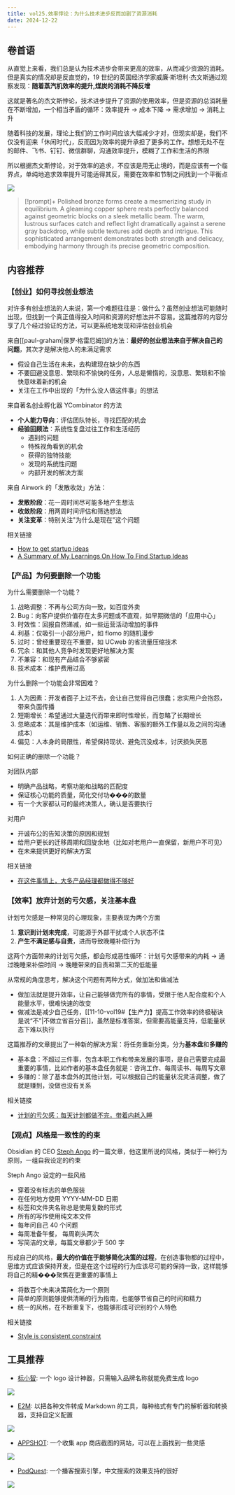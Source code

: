 ```yaml
---
title: vol25.效率悖论：为什么技术进步反而加剧了资源消耗
date: 2024-12-22
---
```


## 卷首语

从直觉上来看，我们总是认为技术进步会带来更高的效率，从而减少资源的消耗。但是真实的情况却是反直觉的，19 世纪的英国经济学家威廉·斯坦利·杰文斯通过观察发现：**随着蒸汽机效率的提升,煤炭的消耗不降反增**

这就是著名的杰文斯悖论，技术进步提升了资源的使用效率，但是资源的总消耗量在不断增加，一个相当矛盾的循环：效率提升 -> 成本下降 -> 需求增加 -> 消耗上升

随着科技的发展，理论上我们的工作时间应该大幅减少才对，但现实却是，我们不仅没有迎来「休闲时代」，反而因为效率的提升承担了更多的工作。想想无处不在的邮件、飞书、钉钉、微信群聊，沟通效率提升，模糊了工作和生活的界限

所以根据杰文斯悖论，对于效率的追求，不应该是用无止境的，而是应该有一个临界点，单纯地追求效率提升可能适得其反，需要在效率和节制之间找到一个平衡点

![](https://notesimgs.oss-cn-shanghai.aliyuncs.com/img/202412221406273.jpg)

> [!prompt]+
> Polished bronze forms create a mesmerizing study in equilibrium. A gleaming copper sphere rests perfectly balanced against geometric blocks on a sleek metallic beam. The warm, lustrous surfaces catch and reflect light dramatically against a serene gray backdrop, while subtle textures add depth and intrigue. This sophisticated arrangement demonstrates both strength and delicacy, embodying harmony through its precise geometric composition.

## 内容推荐

### 【创业】如何寻找创业想法

对许多有创业想法的人来说，第一个难题往往是：做什么？虽然创业想法可能随时出现，但找到一个真正值得投入时间和资源的好想法并不容易。这篇推荐的内容分享了几个经过验证的方法，可以更系统地发现和评估创业机会

来自[[paul-graham|保罗·格雷厄姆]]的方法：**最好的创业想法来自于解决自己的问题**，其次才是解决他人的未满足需求

- 假设自己生活在未来，去构建现在缺少的东西
- 不要回避没意思、繁琐和不愉快的任务，人总是懒惰的，没意思、繁琐和不愉快意味着新的机会
- 关注在工作中出现的「为什么没人做这件事」的想法

来自著名创业孵化器 YCombinator 的方法

- **个人能力导向**：评估团队特长，寻找匹配的机会
- **经验回顾法**：系统性复盘过往工作和生活经历
    - 遇到的问题
    - 特殊视角看到的机会
    - 获得的独特技能
    - 发现的系统性问题
    - 内部开发的解决方案

来自 Airwork 的「发散收敛」方法：

- **发散阶段**：花一周时间尽可能多地产生想法
- **收敛阶段**：用两周时间评估和筛选想法
- **关注变革**：特别关注"为什么是现在"这个问题

相关链接

- [How to get startup ideas](http://www.paulgraham.com/startupideas.html)
- [A Summary of My Learnings On How To Find Startup Ideas](https://liorn.substack.com/p/a-summary-of-my-learnings-on-how)

### 【产品】为何要删除一个功能

为什么需要删除一个功能？

1. 战略调整：不再与公司方向一致，如百度外卖
2. Bug：向客户提供价值存在太多问题或不直观，如早期微信的「应用中心」
3. 时效性：回报自然递减，如一些运营活动增加的事件
4. 利基：仅吸引一小部分用户，如 flomo 的随机漫步
5. 过时：曾经重要现在不重要，如 UCweb 的省流量压缩技术
6. 冗余：和其他人竞争时发现更好地解决方案
7. 不兼容：和现有产品结合不够紧密
8. 技术成本：维护费用过高

为什么删除一个功能会非常困难？

1. 人为因素：开发者面子上过不去，会让自己觉得自己很蠢；忠实用户会抱怨，带来负面传播
2. 短期增长：希望通过大量迭代而带来即时性增长，而忽略了长期增长
3. 忽略成本：其是维护成本（如运维、销售、客服的额外工作量以及之间的沟通成本）
4. 偏见：人本身的局限性，希望保持现状、避免沉没成本，讨厌损失厌恶

如何正确的删除一个功能？

对团队内部

- 明确产品战略，考察功能和战略的匹配度
- 保证核心功能的质量，简化交付功���的数量
- 有一个大家都认可的最终决策人，确认是否要执行

对用户

- 开诚布公的告知决策的原因和规划
- 给用户更长的迁移周期和回旋余地（比如对老用户一直保留，新用户不可见）
- 在未来提供更好的解决方案

相关链接

- [在这件事情上，大多产品经理都做得不够好](https://mp.weixin.qq.com/s/ZlnEsAmeVWXAAPmmbuurXA)

### 【效率】放弃计划的亏欠感，关注基本盘

计划亏欠感是一种常见的心理现象，主要表现为两个方面

1. **意识到计划未完成**，可能源于外部干扰或个人状态不佳
2. **产生不满足感与自责**，进而导致晚睡补偿行为

这两个方面带来的计划亏欠感，都会形成恶性循环：计划亏欠感带来的内耗 -> 通过晚睡来补偿时间 -> 晚睡带来的自责和第二天的低能量

从常规的角度思考，解决这个问题有两种方式，做加法和做减法

- 做加法就是提升效率，让自己能够做完所有的事情，受限于他人配合度和个人能量水平，很难快速的改变
- 做减法是减少自己任务，[[11-10-vol19#【生产力】提高工作效率的终极秘诀是说“不”|不做立省百分百]]，虽然是标准答案，但需要高能量支持，低能量状态下难以执行

这篇推荐的文章提出了一种新的解决方案：将任务重新分类，分为**基本盘**和**多赚的**

- 基本盘：不超过三件事，包含本职工作和带来发展的事项，是自己需要完成最重要的事情，比如作者的基本盘任务就是：咨询工作、每周读书、每周写文章
- 多赚的：除了基本盘外的其他计划，可以根据自己的能量状况灵活调整，做了就是赚到，没做也没有关系

相关链接

- [计划的亏欠感：每天计划都做不完，带着内耗入睡](https://mp.weixin.qq.com/s/FIVv_ff6nTikFqJLjScihA)

### 【观点】风格是一致性的约束

Obsidian 的 CEO [Steph Ango](https://stephango.com/) 的一篇文章，他这里所说的风格，类似于一种行为原则，一组自我设定的约束

Steph Ango 设定的一些风格

- 穿着没有标志的单色服装
- 在任何地方使用 YYYY-MM-DD 日期
- 标签和文件夹名称总是使用复数的形式
- 所有的写作使用纯文本文件
- 每年问自己 40 个问题
- 每周准备午餐， 每周剃头两次
- 写简洁的文章，每篇文章都少于 500 字

形成自己的风格，**最大的价值在于能够简化决策的过程**，在创造事物都的过程中，思维方式应该保持开发，但是在这个过程的行为应该尽可能的保持一致，这样能够将自己的精���聚焦在更重要的事情上

- 将数百个未来决策简化为一个原则
- 简单的原则能够提供清晰的行为指南，也能够节省自己的时间和精力
- 统一的风格，在不断重复下，也能够形成可识别的个人特色

相关链接

- [Style is consistent constraint](https://stephango.com/style)

## 工具推荐

- [标小智](https://www.logosc.cn/): 一个 logo 设计神器，只需输入品牌名称就能免费生成 logo

![](https://notesimgs.oss-cn-shanghai.aliyuncs.com/img/202412221406826.png)

- [E2M](https://github.com/wisupai/e2m): 以把各种文件转成 Markdown 的工具，每种格式有专门的解析器和转换器，支持自定义配置

![](https://notesimgs.oss-cn-shanghai.aliyuncs.com/img/202412221406095.png)

- [APPSHOT](https://www.appshot.gallery/): 一个收集 app 商店截图的网站，可以在上面找到一些灵感

![](https://notesimgs.oss-cn-shanghai.aliyuncs.com/img/202412221405655.png)

- [PodQuest](https://podquest.app/s?q=%E7%8B%AC%E7%AB%8B%E5%BC%80%E5%8F%91): 一个播客搜索引擎，中文搜索的效果支持的很好

![](https://notesimgs.oss-cn-shanghai.aliyuncs.com/img/202412221406489.png)
